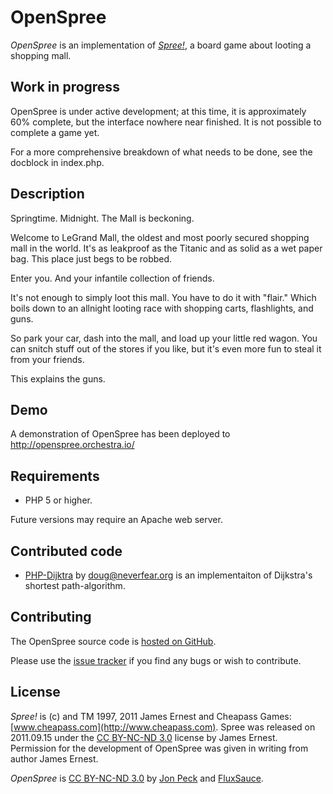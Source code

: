 # OpenSpree

*OpenSpree* is an implementation of *[Spree!](http://cheapass.com/freegames/spree)*, a board game about looting a shopping mall.

## Work in progress

OpenSpree is under active development; at this time, it is approximately 60% complete, but the interface nowhere near finished. It is not possible to complete a game yet.

For a more comprehensive breakdown of what needs to be done, see the docblock in index.php.

## Description

Springtime. Midnight. The Mall is beckoning.

Welcome to LeGrand Mall, the oldest and most poorly secured shopping mall in the world. It's as leakproof as the Titanic and as solid as a wet paper bag. This place just begs to be robbed.

Enter you. And your infantile collection of friends.

It's not enough to simply loot this mall. You have to do it with "flair." Which boils down to an allnight looting race with shopping carts, flashlights, and guns.

So park your car, dash into the mall, and load up your little red wagon. You can snitch stuff out of the stores if you like, but it's even more fun to steal it from your friends.

This explains the guns.

## Demo

A demonstration of OpenSpree has been deployed to http://openspree.orchestra.io/ 

## Requirements

* PHP 5 or higher.

Future versions may require an Apache web server.

## Contributed code

* [PHP-Dijktra](https://github.com/kay/PHP-Dijkstra) by doug@neverfear.org is an implementaiton of Dijkstra's shortest path-algorithm. 

## Contributing

The OpenSpree source code is [hosted on GitHub](https://github.com/fluxsauce/OpenSpree).

Please use the [issue tracker](https://github.com/fluxsauce/OpenSpree/issues) if you find any bugs or wish to contribute.

## License

*Spree!* is (c) and TM 1997, 2011 James Ernest and Cheapass Games: [www.cheapass.com](http://www.cheapass.com). Spree was released on 2011.09.15 under the [CC BY-NC-ND 3.0](http://creativecommons.org/licenses/by-nc-nd/3.0/) license by James Ernest.  Permission for the development of OpenSpree was given in writing from author James Ernest.

*OpenSpree* is [CC BY-NC-ND 3.0](http://creativecommons.org/licenses/by-nc-nd/3.0/) by [Jon Peck](http://theconfluence.org) and [FluxSauce](http://fluxsauce.com).